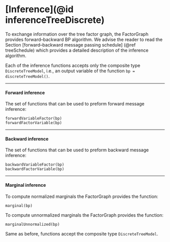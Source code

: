 # [Inference](@id inferenceTreeDiscrete)

To exchange information over the tree factor graph, the FactorGraph provides forward–backward BP algorithm. We advise the reader to read the Section [forward–backward message passing schedule] (@ref treeSchedule) which provides a detailed description of the inference algorithm.

Each of the inference functions accepts only the composite type `DiscreteTreeModel`, i.e., an output variable of the function `bp = discreteTreeModel()`.

---

#### Forward inference
The set of functions that can be used to preform forward message inference:
```julia-repl
forwardVariableFactor(bp)
forwardFactorVariable(bp)
```
---

#### Backward inference
The set of functions that can be used to preform backward message inference:
```julia-repl
backwardVariableFactor(bp)
backwardFactorVariable(bp)
```
---

#### Marginal inference
To compute normalized marginals the FactorGraph provides the function:
```julia-repl
marginal(bp)
```
To compute unnormalized marginals the FactorGraph provides the function:
```julia-repl
marginalUnnormalized(bp)
```
Same as before, functions accept the composite type `DiscreteTreeModel`.